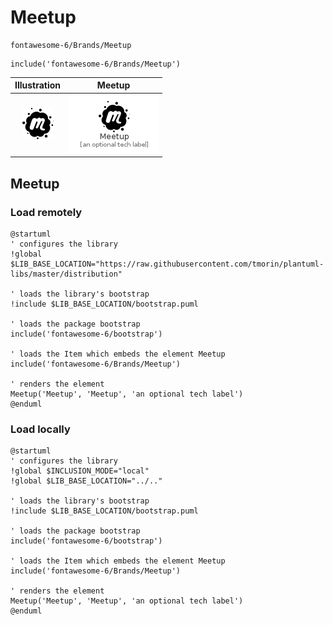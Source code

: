 # Meetup


```text
fontawesome-6/Brands/Meetup
```

```text
include('fontawesome-6/Brands/Meetup')
```



| Illustration | Meetup |
| :---: | :---: |
| ![illustration for Illustration](../../fontawesome-6/Brands/Meetup.png) | ![illustration for Meetup](../../fontawesome-6/Brands/Meetup.Local.png) |




## Meetup

### Load remotely
```plantuml
@startuml
' configures the library
!global $LIB_BASE_LOCATION="https://raw.githubusercontent.com/tmorin/plantuml-libs/master/distribution"

' loads the library's bootstrap
!include $LIB_BASE_LOCATION/bootstrap.puml

' loads the package bootstrap
include('fontawesome-6/bootstrap')

' loads the Item which embeds the element Meetup
include('fontawesome-6/Brands/Meetup')

' renders the element
Meetup('Meetup', 'Meetup', 'an optional tech label')
@enduml
```

### Load locally
```plantuml
@startuml
' configures the library
!global $INCLUSION_MODE="local"
!global $LIB_BASE_LOCATION="../.."

' loads the library's bootstrap
!include $LIB_BASE_LOCATION/bootstrap.puml

' loads the package bootstrap
include('fontawesome-6/bootstrap')

' loads the Item which embeds the element Meetup
include('fontawesome-6/Brands/Meetup')

' renders the element
Meetup('Meetup', 'Meetup', 'an optional tech label')
@enduml
```

